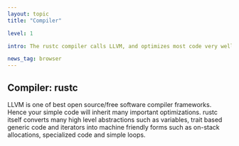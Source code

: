 ```yaml
---
layout: topic
title: "Compiler"

level: 1

intro: The rustc compiler calls LLVM, and optimizes most code very well.

news_tag: browser
---
```


<h2>Compiler: rustc</h2>

 LLVM is one of best open source/free software compiler frameworks. Hence your simple code will inherit many important optimizations. rustc itself converts many high level abstractions such as variables, trait based generic code and iterators into machine friendly forms such as on-stack allocations, specialized code and simple loops.
